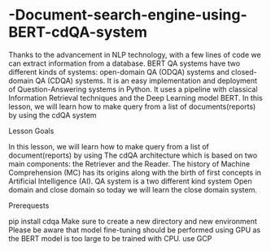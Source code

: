 # -Document-search-engine-using-BERT-cdQA-system


Thanks to the advancement in NLP technology, with a few lines of code we can extract information from a database. BERT QA systems have two different kinds of systems: open-domain QA (ODQA) systems and closed-domain QA (CDQA) systems. It is an easy implementation and deployment of Question-Answering systems in Python. It uses a pipeline with classical Information Retrieval techniques and the Deep Learning model BERT. In this lesson, we will learn how to make query from a list of documents(reports) by using the cdQA system

Lesson Goals

In this lesson, we will learn how to make query from a list of document(reports) by using The cdQA architecture which is based on two main components: the Retriever and the Reader. The history of Machine Comprehension (MC) has its origins along with the birth of first concepts in Artificial Intelligence (AI). QA system is a two different kind system Open domain and close domain so today we will learn the close domain system.


Prerequests


pip install cdqa
Make sure to create a new directory and new environment
Please be aware that model fine-tuning should be performed using GPU as the BERT model is too large to be trained with CPU. use GCP

